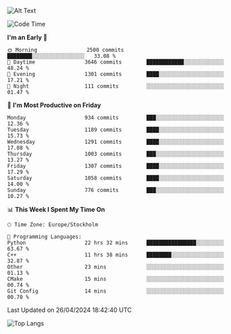 ![Alt Text](https://media.tenor.com/3Gehha8RO-sAAAAC/goose-dance.gif)

<!--START_SECTION:waka-->
![Code Time](http://img.shields.io/badge/Code%20Time-127%20hrs%2052%20mins-blue)

**I'm an Early 🐤** 

```text
🌞 Morning                2500 commits        ████████░░░░░░░░░░░░░░░░░   33.08 % 
🌆 Daytime                3646 commits        ████████████░░░░░░░░░░░░░   48.24 % 
🌃 Evening                1301 commits        ████░░░░░░░░░░░░░░░░░░░░░   17.21 % 
🌙 Night                  111 commits         ░░░░░░░░░░░░░░░░░░░░░░░░░   01.47 % 
```
📅 **I'm Most Productive on Friday** 

```text
Monday                   934 commits         ███░░░░░░░░░░░░░░░░░░░░░░   12.36 % 
Tuesday                  1189 commits        ████░░░░░░░░░░░░░░░░░░░░░   15.73 % 
Wednesday                1291 commits        ████░░░░░░░░░░░░░░░░░░░░░   17.08 % 
Thursday                 1003 commits        ███░░░░░░░░░░░░░░░░░░░░░░   13.27 % 
Friday                   1307 commits        ████░░░░░░░░░░░░░░░░░░░░░   17.29 % 
Saturday                 1058 commits        ████░░░░░░░░░░░░░░░░░░░░░   14.00 % 
Sunday                   776 commits         ███░░░░░░░░░░░░░░░░░░░░░░   10.27 % 
```


📊 **This Week I Spent My Time On** 

```text
🕑︎ Time Zone: Europe/Stockholm

💬 Programming Languages: 
Python                   22 hrs 32 mins      ████████████████░░░░░░░░░   63.67 % 
C++                      11 hrs 38 mins      ████████░░░░░░░░░░░░░░░░░   32.87 % 
Other                    23 mins             ░░░░░░░░░░░░░░░░░░░░░░░░░   01.13 % 
CMake                    15 mins             ░░░░░░░░░░░░░░░░░░░░░░░░░   00.74 % 
Git Config               14 mins             ░░░░░░░░░░░░░░░░░░░░░░░░░   00.70 % 
```


 Last Updated on 26/04/2024 18:42:40 UTC
<!--END_SECTION:waka-->

![Top Langs](https://github-readme-stats-rose-phi.vercel.app/api/top-langs/?username=jxncted\&layout=compact&hide=c,assembly,jupyter%20notebook)
